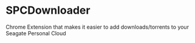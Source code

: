 # SPCDownloader
Chrome Extension that makes it easier to add downloads/torrents to your Seagate Personal Cloud
